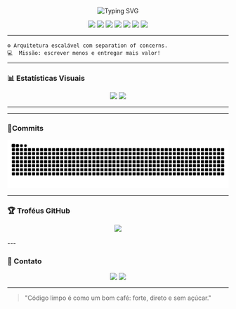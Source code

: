 <p align="center">
<img src="https://readme-typing-svg.demolab.com?font=Fira+Code&weight=400&size=28&pause=1000&color=7F7FFF&center=true&vCenter=true&width=600&lines=console.log('Caio+Souza');+%F0%9F%91%80" alt="Typing SVG" />
</p>

<!-- Tech Badges -->
<p align="center">
  <img src="https://img.shields.io/badge/Node.js-339933?style=flat&logo=nodedotjs&logoColor=white"/>
  <img src="https://img.shields.io/badge/React-20232A?style=flat&logo=react&logoColor=61DAFB"/>
  <img src="https://img.shields.io/badge/MySQL-00758F?style=flat&logo=mysql&logoColor=white"/>
  <img src="https://img.shields.io/badge/PostgreSQL-4169E1?style=flat&logo=postgresql&logoColor=white"/>
  <img src="https://img.shields.io/badge/SQL%20Server-CC2927?style=flat&logo=microsoftsqlserver&logoColor=white"/>
 <img src="https://img.shields.io/badge/VS%20Code-007ACC?style=flat&logo=visualstudiocode&logoColor=white" />
  <img src="https://img.shields.io/badge/Visual%20Studio-5C2D91?style=flat&logo=visualstudio&logoColor=white" />
</p>


---

```txt
⚙️ Arquitetura escalável com separation of concerns.
💻  Missão: escrever menos e entregar mais valor!
```

---

### 📊 Estatísticas Visuais

<div align="center">
  <img src="https://github-readme-stats.vercel.app/api?username=caiorn&show_icons=true&theme=tokyonight&include_all_commits=true&count_private=true&hide_border=true" width="450"/>
  <img src="https://github-readme-stats.vercel.app/api/top-langs/?username=caiorn&layout=compact&theme=tokyonight&hide_border=true" width="342"/>
</div>


---

---

### 🐍Commits

<p align="center">
    <img src="https://raw.githubusercontent.com/caiorn/caiorn/output/snake.svg" alt="Snake animation" />
</p>

---

### 🏆 Troféus GitHub

<p align="center">
  <img src="https://github-profile-trophy.vercel.app/?username=caiorn&theme=tokyonight&no-frame=true&row=1&column=7" />
</p>
---

### 🧭 Contato

<p align="center">
  <a href="https://linkedin.com/in/caio-souza" target="_blank"><img src="https://img.shields.io/badge/-LinkedIn-blue?style=flat-square&logo=linkedin"></a>
  <a href="mailto:caio@email.com"><img src="https://img.shields.io/badge/-Email-red?style=flat-square&logo=gmail"></a>
</p>

---

> "Código limpo é como um bom café: forte, direto e sem açúcar."
